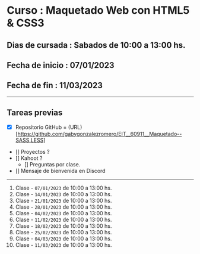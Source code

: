 # Curso : Maquetado Web con HTML5 & CSS3
## Dias de cursada : Sabados de 10:00 a 13:00 hs.
## Fecha de inicio : 07/01/2023
## Fecha de fin : 11/03/2023

---
## Tareas previas
- [X] Repositorio GitHub = (URL)[https://github.com/gabygonzalezromero/EIT__60911__Maquetado--SASS.LESS]
- [] Proyectos ?
- [] Kahoot ?
    - [] Preguntas por clase.
- [] Mensaje de bienvenida en Discord

---
1. Clase - `07/01/2023` de 10:00 a 13:00 hs.
2. Clase - `14/01/2023` de 10:00 a 13:00 hs.
3. Clase - `21/01/2023` de 10:00 a 13:00 hs.
4. Clase - `28/01/2023` de 10:00 a 13:00 hs.
5. Clase - `04/02/2023` de 10:00 a 13:00 hs.
6. Clase - `11/02/2023` de 10:00 a 13:00 hs.
7. Clase - `18/02/2023` de 10:00 a 13:00 hs.
8. Clase - `25/02/2023` de 10:00 a 13:00 hs.
9. Clase - `04/03/2023` de 10:00 a 13:00 hs.
10. Clase - `11/03/2023` de 10:00 a 13:00 hs.

